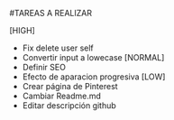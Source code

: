 #TAREAS A REALIZAR

[HIGH]
 - Fix delete user self
 - Convertir input a lowecase
[NORMAL]
 - Definir SEO
 - Efecto de aparacion progresiva
[LOW]
 - Crear página de Pinterest
 - Cambiar Readme.md
 - Editar descripción github
